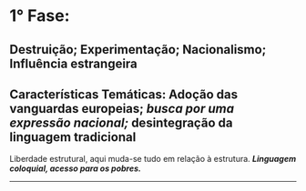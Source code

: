 # 1° Fase:

## Destruição; Experimentação; Nacionalismo; Influência estrangeira

## Características Temáticas: Adoção das vanguardas europeias; ***busca por uma expressão nacional;*** desintegração da linguagem tradicional


Liberdade estrutural, aqui muda-se tudo em relação à estrutura. ***Linguagem coloquial, acesso para os pobres.***

---

